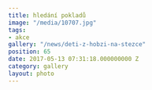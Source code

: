 ```yaml
---
title: hledání pokladů
image: "/media/10707.jpg"
tags:
- akce
gallery: "/news/deti-z-hobzi-na-stezce"
position: 65
date: 2017-05-13 07:31:18.000000000 Z
category: gallery
layout: photo
---
```


